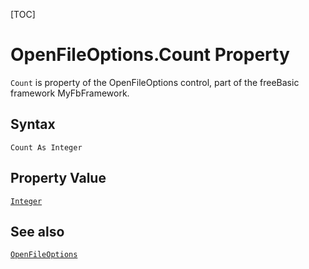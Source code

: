 [TOC]
# OpenFileOptions.Count Property

`Count` is property of the OpenFileOptions control, part of the freeBasic framework MyFbFramework.
## Syntax
```freeBasic
Count As Integer
```
## Property Value
[`Integer`]("https://www.freebasic.net/wiki/KeyPgInteger")
## See also
[`OpenFileOptions`](OpenFileOptions.md)

